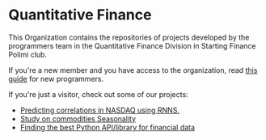 # Quantitative Finance 

This Organization contains the repositories of projects developed by the programmers team in the Quantitative Finance Division in Starting Finance Polimi club. 

If you're a new member and you have access to the organization, read [this guide](../programmers_guidelines.md) for new programmers.

If you're just a visitor, check out some of our projects: 
- [Predicting correlations in NASDAQ using RNNS.]()
- [Study on commodities Seasonality]()
- [Finding the best Python API/library for financial data]()
